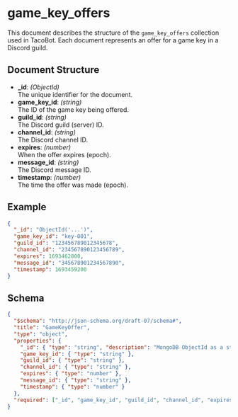 # game_key_offers

This document describes the structure of the `game_key_offers` collection used in TacoBot. Each document represents an offer for a game key in a Discord guild.

## Document Structure

- **_id**: *(ObjectId)*  
  The unique identifier for the document.
- **game_key_id**: *(string)*  
  The ID of the game key being offered.
- **guild_id**: *(string)*  
  The Discord guild (server) ID.
- **channel_id**: *(string)*  
  The Discord channel ID.
- **expires**: *(number)*  
  When the offer expires (epoch).
- **message_id**: *(string)*  
  The Discord message ID.
- **timestamp**: *(number)*  
  The time the offer was made (epoch).

## Example

```json
{
  "_id": "ObjectId('...')",
  "game_key_id": "key-001",
  "guild_id": "123456789012345678",
  "channel_id": "234567890123456789",
  "expires": 1693462800,
  "message_id": "345678901234567890",
  "timestamp": 1693459200
}
```

## Schema

```json
{
  "$schema": "http://json-schema.org/draft-07/schema#",
  "title": "GameKeyOffer",
  "type": "object",
  "properties": {
    "_id": { "type": "string", "description": "MongoDB ObjectId as a string" },
    "game_key_id": { "type": "string" },
    "guild_id": { "type": "string" },
    "channel_id": { "type": "string" },
    "expires": { "type": "number" },
    "message_id": { "type": "string" },
    "timestamp": { "type": "number" }
  },
  "required": ["_id", "game_key_id", "guild_id", "channel_id", "expires", "message_id", "timestamp"]
}
```
